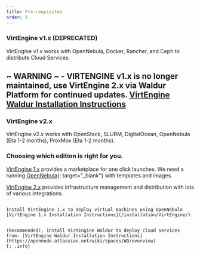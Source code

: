 ```yaml
---
title: Pre-requisites
order: 1
---
```


### VirtEngine v1.x (DEPRECATED)
VirtEngine v1.x works with OpenNebula, Docker, Rancher, and Ceph to distribute Cloud Services.

~ WARNING ~ - VIRTENGINE v1.x is no longer maintained, use VirtEngine 2.x via Waldur Platform for continued updates. [VirtEngine Waldur Installation Instructions](https://opennode.atlassian.net/wiki/spaces/WD/overview)
---

### VirtEngine v2.x
VirtEngine v2.x works with OpenStack, SLURM, DigitalOcean, OpenNebula (Eta 1-2 months), ProxMox (Eta 1-2 months).

### Choosing which edition is right for you.

[VirtEngine 1.x](https://virtengine.com/products/minified.html) provides a marketplace for one click launches.  We need a running [OpenNebula](http://opennebula.org){: target="_blank"} with templates and images.

[VirtEngine 2.x](https://virtengine.com/products/opensource.html) provides infrastructure management and distribution with lots of various integrations.

~~~

Install VirtEngine 1.x to deploy virtual machines using OpenNebula [VirtEngine 1.x Installation Instructions](/installation/VirtEngine/).


(Recommended), install VirtEngine Waldur to deploy cloud services from: [VirtEngine Waldur Installation Instructions](https://opennode.atlassian.net/wiki/spaces/WD/overview)
{: .info}